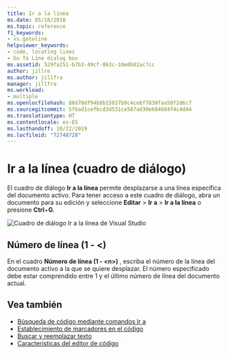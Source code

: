 ```yaml
---
title: Ir a la línea
ms.date: 05/18/2018
ms.topic: reference
f1_keywords:
- vs.gotoline
helpviewer_keywords:
- code, locating lines
- Go To Line dialog box
ms.assetid: 529fa251-b7b3-49cf-863c-10e0b82ac7cc
author: jillre
ms.author: jillfra
manager: jillfra
ms.workload:
- multiple
ms.openlocfilehash: 88d70df94b8b15037b9c4ce6f7830faa50f2d6c7
ms.sourcegitcommit: 5f6ad1cefbcd3d531ce587ad30e684684f4c4d44
ms.translationtype: HT
ms.contentlocale: es-ES
ms.lasthandoff: 10/22/2019
ms.locfileid: "72748728"
---
```

# <a name="go-to-line-dialog-box"></a>Ir a la línea (cuadro de diálogo)

El cuadro de diálogo **Ir a la línea** permite desplazarse a una línea específica del documento activo. Para tener acceso a este cuadro de diálogo, abra un documento para su edición y seleccione **Editar** > **Ir a** > **Ir a la línea** o presione **Ctrl**+**G**.

![Cuadro de diálogo Ir a la línea de Visual Studio](media/go-to-line-dialog-box.png)

## <a name="line-number-1---n"></a>Número de línea (1 - \<)

En el cuadro **Número de línea (1 - \<n>)** , escriba el número de la línea del documento activo a la que se quiere desplazar. El número especificado debe estar comprendido entre 1 y el último número de línea del documento actual.

## <a name="see-also"></a>Vea también

- [Búsqueda de código mediante comandos Ir a](../../ide/go-to.md)
- [Establecimiento de marcadores en el código](../../ide/setting-bookmarks-in-code.md)
- [Buscar y reemplazar texto](../../ide/finding-and-replacing-text.md)
- [Características del editor de código](../../ide/writing-code-in-the-code-and-text-editor.md)